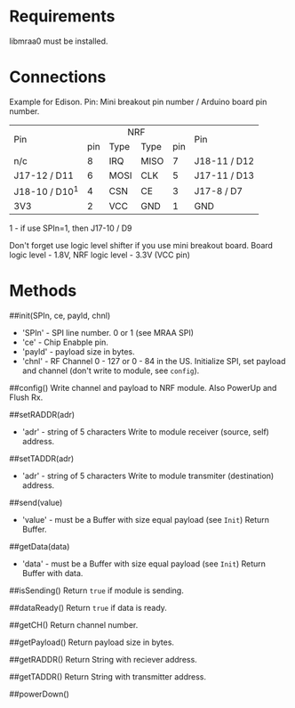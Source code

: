 # Requirements
libmraa0 must be installed.

# Connections
Example for Edison.
Pin: Mini breakout pin number / Arduino board pin number. 

<table align="center">
  <tr>
    <td rowspan="2">Pin</td>
    <td colspan="4" align=center>NRF</td>
    <td rowspan="2">Pin</td>
  </tr>
  <tr>
    <td>pin</td>
    <td>Type</td>
    <td>Type</td>
    <td>pin</td>
  </tr>
  <tr>
    <td>n/c</td>
    <td>8</td>
    <td>IRQ </td>
    <td>MISO</td>
    <td>7</td>
    <td>J18-11 / D12</td>
  </tr>
  <tr>
    <td>J17-12 / D11</td>
    <td>6</td>
    <td>MOSI </td>
    <td>CLK</td>
    <td>5</td>
    <td>J17-11 / D13</td>
  </tr>
  <tr>
    <td>J18-10 / D10<sup>1</sup></td>
    <td>4</td>
    <td>CSN </td>
    <td>CE</td>
    <td>3</td>
    <td>J17-8 / D7</td>
  </tr>
  <tr>
    <td>3V3</td>
    <td>2</td>
    <td>VCC</td>
    <td>GND</td>
    <td>1</td>
    <td>GND</td>
  </tr>
</table>
1 - if use SPIn=1, then J17-10 / D9

Don't forget use logic level shifter if you use mini breakout board. Board logic level - 1.8V, NRF logic level - 3.3V (VCC pin)

# Methods

##init(SPIn, ce, payld, chnl)
- 'SPIn' - SPI line number. 0 or 1 (see MRAA SPI)
- 'ce' - Chip Enabple pin. 
- 'payld' - payload size in bytes. 
- 'chnl' - RF Channel 0 - 127 or 0 - 84 in the US.
Initialize SPI, set payload and channel (don't write to module, see `config`).

##config()
Write channel and payload to NRF module. Also PowerUp and Flush Rx.

##setRADDR(adr)
- 'adr' - string of 5 characters
Write to module receiver (source, self) address.

##setTADDR(adr)
- 'adr' - string of 5 characters
Write to module transmiter (destination) address.

##send(value)
- 'value' - must be a Buffer with size equal payload (see `Init`)
Return Buffer.

##getData(data)
- 'data' - must be a Buffer with size equal payload (see `Init`)
Return Buffer with data.

##isSending()
Return `true` if module is sending.

##dataReady()
Return `true` if data is ready.

##getCH()
Return channel number.

##getPayload()
Return payload size in bytes.

##getRADDR()
Return String with reciever address.

##getTADDR()
Return String with transmitter address.

##powerDown()
